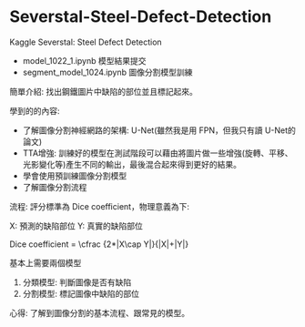 # Severstal-Steel-Defect-Detection
Kaggle Severstal: Steel Defect Detection

- model_1022_1.ipynb 模型結果提交 
- segment_model_1024.ipynb 圖像分割模型訓練


簡單介紹:
找出鋼鐵圖片中缺陷的部位並且標記起來。  



學到的的內容:
- 了解圖像分割神經網路的架構: U-Net(雖然我是用 FPN，但我只有讀 U-Net的論文)
- TTA增強: 訓練好的模型在測試階段可以藉由將圖片做一些增強(旋轉、平移、光影變化等)產生不同的輸出，最後混合起來得到更好的結果。
- 學會使用預訓練圖像分割模型
- 了解圖像分割流程

流程: 
評分標準為 Dice coefficient，物理意義為下:

X: 預測的缺陷部位
Y: 真實的缺陷部位

Dice coefficient = 
\cfrac {2*|X\cap Y|}{|X|+|Y|}


基本上需要兩個模型
1. 分類模型: 判斷圖像是否有缺陷
2. 分割模型: 標記圖像中缺陷的部位



心得: 了解到圖像分割的基本流程、跟常見的模型。
